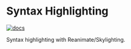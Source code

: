# Syntax Highlighting

[![docs](https://img.shields.io/badge/Doc-0.1.0.0-brightgreen)](https://krantz-xrf.github.io/reanimate-projects/syntax-highlight/)

Syntax highlighting with Reanimate/Skylighting.
